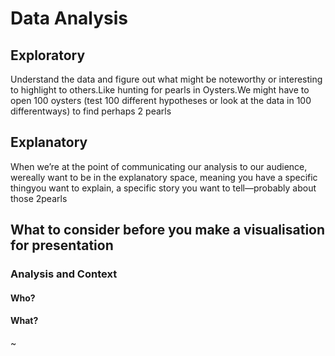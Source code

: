 # Data Analysis
## Exploratory
Understand the data and figure out what might be noteworthy or interesting to highlight to others.Like hunting for pearls in Oysters.We might have to open 100 oysters (test 100 different hypotheses or look at the data in 100 differentways) to find perhaps 2 pearls
## Explanatory
When we’re at the point of communicating our analysis to our audience, wereally want to be in the explanatory space, meaning you have a specific thingyou want to explain, a specific story you want to tell—probably about those 2pearls
## What to consider before you make a visualisation for presentation
### Analysis and Context
#### Who?
#### What?
~